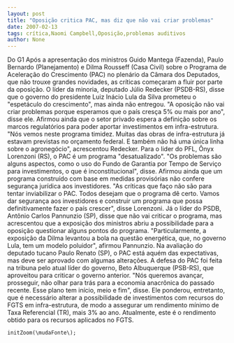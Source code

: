 ```yaml
---
layout: post
title: "Oposição critica PAC, mas diz que não vai criar problemas"
date: 2007-02-13
tags: crítica,Naomi Campbell,Oposição,problemas auditivos
author: None
---
```

Do G1
Após a apresentação dos ministros Guido Mantega (Fazenda), Paulo Bernardo (Planejamento) e Dilma Rousseff (Casa Civil) sobre o Programa de Aceleração do Crescimento (PAC) no plenário da Câmara dos Deputados, que não trouxe grandes novidades, as críticas começaram a fluir por parte da oposição. 
O líder da minoria, deputado Júlio Redecker (PSDB-RS), disse que o governo do presidente Luiz Inácio Lula da Silva prometeu o \"espetáculo do crescimento\", mas ainda não entregou. \"A oposição não vai criar problemas porque esperamos que o país cresça 5% ou mais por ano\", disse ele. 
Afirmou ainda que o setor privado espera a definição sobre os marcos regulatórios para poder aportar investimentos em infra-estrutura. \"Nós vemos neste programa timidez. Muitas das obras de infra-estrutura já estavam previstas no orçamento federal. E também não há uma única linha sobre o agronegócio\", acrescentou Redecker. 
Para o lider do PFL, Ônyx Lorenzoni (RS), o PAC é um programa \"desatualizado\". \"Os problemas são alguns aspectos, como o uso do Fundo de Garantia por Tempo de Serviço para investimentos, o que é inconstitucional\", disse. 
Afirmou ainda que um programa construído com base em medidas provisórias não confere segurança jurídica aos investidores. \"As críticas que faço não são para tentar inviabilizar o PAC. Todos desejam que o programa dê certo. Vamos dar segurança aos investidores e construir um programa que possa definitivamente fazer o país crescer\", disse Lorenzoni. 
Já o líder do PSDB, Antônio Carlos Pannunzio (SP),&nbsp;disse que não vai criticar o programa, mas acrescentou que a exposição dos ministros abriu a possibilidade&nbsp;para a oposição questionar alguns pontos do programa. 
\"Particularmente, a exposição da Dilma levantou a bola na questão energética, que, no governo Lula, tem um&nbsp;modelo poluidor\", afirmou Pannunzio.&nbsp;Na avaliação do deputado tucano Paulo Renato (SP), o PAC está aquém das expectativas, mas deve ser aprovado com algumas alterações.
A defesa do PAC foi feita na tribuna pelo atual líder do governo, Beto Albuquerque (PSB-RS), que aproveitou para criticar o governo anterior. \"Nós queremos avançar, prosseguir, não olhar para trás para a economia anacrônica do passado recente. Esse plano tem início, meio e fim\", disse. 
Ele ponderou, entretanto, que é necessário alterar a possibilidade de investimentos com recursos do FGTS em infra-estrutura, de modo a assegurar&nbsp;um&nbsp;rendimento mínimo&nbsp;de Taxa Referencial (TR), mais 3% ao ano. Atualmente, este é o rendimento obtido para os recursos aplicados no FGTS. &nbsp;

	initZoom(\mudaFonte\);

 